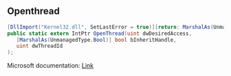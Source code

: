 ## Openthread

```csharp
[DllImport("Kernel32.dll", SetLastError = true)][return: MarshalAs(UnmanagedType.SysInt)]
public static extern IntPtr OpenThread(uint dwDesiredAccess,
   [MarshalAs(UnmanagedType.Bool)] bool bInheritHandle,
   uint dwThreadId
);
```

Microsoft documentation: [Link](https://docs.microsoft.com/en-us/windows/win32/api/processthreadsapi/nf-processthreadsapi-openthread)
